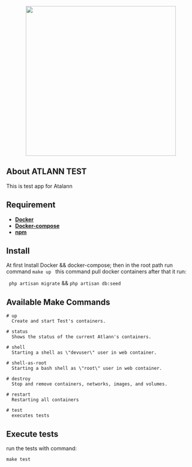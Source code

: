 <p align="center"><a href="https://laravel.com" target="_blank"><img src="https://raw.githubusercontent.com/laravel/art/master/logo-lockup/5%20SVG/2%20CMYK/1%20Full%20Color/laravel-logolockup-cmyk-red.svg" width="400"></a></p>

## About ATLANN TEST
This is test app for Atalann

## Requirement

- **[Docker](https://www.docker.com/)**
- **[Docker-compose](https://docs.docker.com/compose/)**
- **[npm](https://www.npmjs.com/)**

## Install

At first Install Docker && docker-compose; then in the root path run command 
`
make up 
`
this command pull docker containers after that it run:

`
php artisan migrate` &&
`php artisan db:seed` 

## Available Make Commands 

	# up
	  Create and start Test's containers.
	
	# status
	  Shows the status of the current Atlann's containers.
	
	# shell
	  Starting a shell as \"devuser\" user in web container.

	# shell-as-root
	  Starting a bash shell as \"root\" user in web container.
	
	# destroy
	  Stop and remove containers, networks, images, and volumes.
	
	# restart
	  Restarting all containers
	  
	# test
	  executes tests
	  
## Execute tests

run the tests with command:

`make test`  	  

